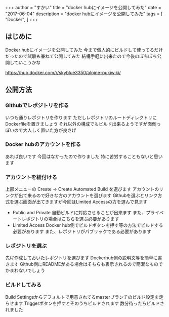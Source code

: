 +++
author = "すかい"
title = "docker hubにイメージを公開してみた"
date = "2017-06-04"
description = "docker hubにイメージを公開してみた"
tags = [
    "Docker",
]
+++

## はじめに

Docker hubにイメージを公開してみた
今まで個人的にビルドして使ってるだけだったので試験も兼ねて公開してみた
結構手軽に出来たので今後のぼちぼち公開していこうかな

https://hub.docker.com/r/skyblue3350/alpine-pukiwiki/

## 公開方法

### Githubでレポジトリを作る

いつも通りレポジトリを作ります
ただしレポジトリのルートディレクトリにDockerfileを置きましょう
それ以外の構成でもビルド出来るようですが面倒っぽいので大人しく置いた方が良さげ

### Docker hubのアカウントを作る

あれば良いです
今回はなかったので作りました
特に苦労することもないと思います

### アカウントを紐付ける

上部メニューの Create -> Create Automated Build を選びます
アカウントのリンクが出て来るので好きな方のアカウントを選びます
Githubを選ぶとリンク方式を選ぶ画面が出てきますが今回はLimited Accessの方を選んで見ます

- Public and Private
自動ビルドに対応させることが出来ます
また、プライベートレポジトリの場合はこちらを選ぶ必要があります
- Limited Access
Docker hub側でビルドボタンを押す等の方法でビルドする必要があります
また、レポジトリがパブリックである必要があります

### レポジトリを選ぶ

先程作成しておいたレポジトリを選びます
Dockerhub側の説明文等を簡単に書きます
Github側にREADMEがある場合はそちらも表示されるので簡潔なものでかまわないでしょう

### ビルドしてみる

Build Settingsからデフォルトで用意されてるmasterブランチのビルド設定を走らせます
Triggerボタンを押すとそのうちビルドされます
数分待ったらビルドされました
